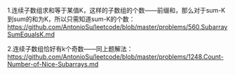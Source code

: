 1.连续子数组求和等于某值K，这样的子数组的个数——前缀和，那么对于sum-K到sum的和为K，所以只需知道sum-K的个数： https://github.com/AntonioSu/leetcode/blob/master/problems/560.SubarraySumEqualsK.md

2.连续子数组恰好有k个奇数——同上题解法：https://github.com/AntonioSu/leetcode/blob/master/problems/1248.Count-Number-of-Nice-Subarrays.md  




